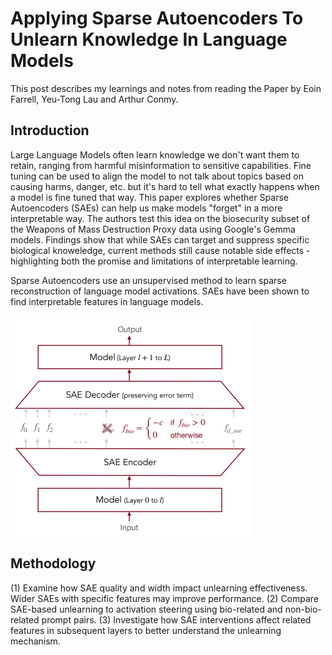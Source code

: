 # Applying Sparse Autoencoders To Unlearn Knowledge In Language Models

This post describes my learnings and notes from reading the Paper by Eoin Farrell, Yeu-Tong Lau and Arthur Conmy.

## Introduction

Large Language Models often learn knowledge we don't want them to retain, ranging from harmful misinformation to sensitive capabilities. Fine tuning can be used to align the model to not talk about topics based on causing harms, danger, etc. but it's hard to tell what exactly happens when a model is fine tuned that way. This paper explores whether Sparse Autoencoders (SAEs) can help us make models "forget" in a more interpretable way. The authors test this idea on the biosecurity subset of the Weapons of Mass Destruction Proxy data using Google's Gemma models. Findings show that while SAEs can target and suppress specific biological knoweledge, current methods still cause notable side effects - highlighting both the promise and limitations of interpretable learning.

Sparse Autoencoders use an unsupervised method to learn sparse reconstruction of language model activations. SAEs have been shown to find interpretable features in language models.

![An outline of how the authors used SAE features to intervene in the model.](image-1.png)

## Methodology

(1) Examine how SAE quality and width impact unlearning effectiveness. Wider SAEs with specific features may improve performance. 
(2) Compare SAE-based unlearning to activation steering using bio-related and non-bio-related prompt pairs. 
(3) Investigate how SAE interventions affect related features in subsequent layers to better understand the unlearning mechanism.